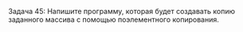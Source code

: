 Задача 45: Напишите программу, которая будет создавать копию заданного массива с помощью поэлементного копирования.